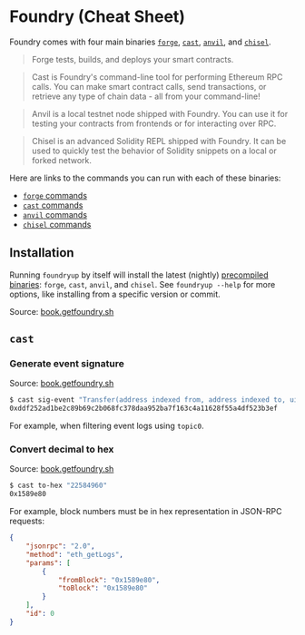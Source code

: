 # Foundry (Cheat Sheet)

Foundry comes with four main binaries [`forge`](https://book.getfoundry.sh/forge), 
[`cast`](https://book.getfoundry.sh/cast), [`anvil`](https://book.getfoundry.sh/anvil), 
and [`chisel`](https://book.getfoundry.sh/chisel).

> Forge tests, builds, and deploys your smart contracts.

> Cast is Foundry's command-line tool for performing Ethereum RPC calls. You can make smart 
> contract calls, send transactions, or retrieve any type of chain data - all from your 
> command-line!

> Anvil is a local testnet node shipped with Foundry. You can use it for testing your 
> contracts from frontends or for interacting over RPC.

> Chisel is an advanced Solidity REPL shipped with Foundry. It can be used to quickly test 
> the behavior of Solidity snippets on a local or forked network.

Here are links to the commands you can run with each of these binaries:

-   [`forge` commands](https://book.getfoundry.sh/reference/forge/) 
-   [`cast` commands](https://book.getfoundry.sh/reference/cast/)
-   [`anvil` commands](https://book.getfoundry.sh/reference/anvil/)
-   [`chisel` commands](https://book.getfoundry.sh/reference/chisel/)

## Installation

Running `foundryup` by itself will install the latest (nightly) [precompiled binaries](https://book.getfoundry.sh/getting-started/installation#precompiled-binaries): `forge`, `cast`, `anvil`, and `chisel`. See `foundryup --help` for more options, like installing from a specific version or commit.

Source: [book.getfoundry.sh](https://book.getfoundry.sh/getting-started/installation)

## `cast`

### Generate event signature

Source: [book.getfoundry.sh](https://book.getfoundry.sh/reference/cast/cast-sig-event#cast-sig-event)

```sh
$ cast sig-event "Transfer(address indexed from, address indexed to, uint256 amount)"
0xddf252ad1be2c89b69c2b068fc378daa952ba7f163c4a11628f55a4df523b3ef
```

For example, when filtering event logs using `topic0`.


### Convert decimal to hex 

Source: [book.getfoundry.sh](https://book.getfoundry.sh/reference/cast/cast-to-hex#cast-to-hex)

```sh
$ cast to-hex "22584960"
0x1589e80
```

For example, block numbers must be in hex representation in JSON-RPC requests:

```json
{
    "jsonrpc": "2.0",
    "method": "eth_getLogs",
    "params": [
        {
            "fromBlock": "0x1589e80",
            "toBlock": "0x1589e80"
        }
    ],
    "id": 0
}
```